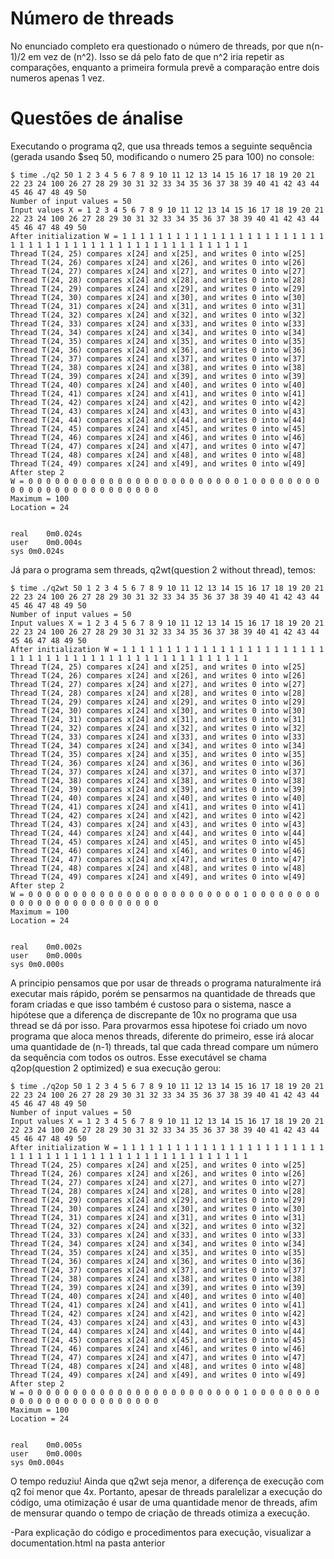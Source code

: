 # Número de threads
No enunciado completo era questionado o número de threads, por que n(n-1)/2 em vez de (n^2). Isso se dá pelo fato de que n^2 iria repetir as comparações, enquanto a primeira formula prevê a comparação entre dois numeros apenas 1 vez.

# Questões de ánalise
Executando o programa q2, que usa threads temos a seguinte sequência (gerada usando $seq 50, modificando o numero 25 para 100) no console:
```shell
$ time ./q2 50 1 2 3 4 5 6 7 8 9 10 11 12 13 14 15 16 17 18 19 20 21 22 23 24 100 26 27 28 29 30 31 32 33 34 35 36 37 38 39 40 41 42 43 44 45 46 47 48 49 50
Number of input values = 50
Input values X = 1 2 3 4 5 6 7 8 9 10 11 12 13 14 15 16 17 18 19 20 21 22 23 24 100 26 27 28 29 30 31 32 33 34 35 36 37 38 39 40 41 42 43 44 45 46 47 48 49 50
After initialization W = 1 1 1 1 1 1 1 1 1 1 1 1 1 1 1 1 1 1 1 1 1 1 1 1 1 1 1 1 1 1 1 1 1 1 1 1 1 1 1 1 1 1 1 1 1 1 1 1 1 1
Thread T(24, 25) compares x[24] and x[25], and writes 0 into w[25]
Thread T(24, 26) compares x[24] and x[26], and writes 0 into w[26]
Thread T(24, 27) compares x[24] and x[27], and writes 0 into w[27]
Thread T(24, 28) compares x[24] and x[28], and writes 0 into w[28]
Thread T(24, 29) compares x[24] and x[29], and writes 0 into w[29]
Thread T(24, 30) compares x[24] and x[30], and writes 0 into w[30]
Thread T(24, 31) compares x[24] and x[31], and writes 0 into w[31]
Thread T(24, 32) compares x[24] and x[32], and writes 0 into w[32]
Thread T(24, 33) compares x[24] and x[33], and writes 0 into w[33]
Thread T(24, 34) compares x[24] and x[34], and writes 0 into w[34]
Thread T(24, 35) compares x[24] and x[35], and writes 0 into w[35]
Thread T(24, 36) compares x[24] and x[36], and writes 0 into w[36]
Thread T(24, 37) compares x[24] and x[37], and writes 0 into w[37]
Thread T(24, 38) compares x[24] and x[38], and writes 0 into w[38]
Thread T(24, 39) compares x[24] and x[39], and writes 0 into w[39]
Thread T(24, 40) compares x[24] and x[40], and writes 0 into w[40]
Thread T(24, 41) compares x[24] and x[41], and writes 0 into w[41]
Thread T(24, 42) compares x[24] and x[42], and writes 0 into w[42]
Thread T(24, 43) compares x[24] and x[43], and writes 0 into w[43]
Thread T(24, 44) compares x[24] and x[44], and writes 0 into w[44]
Thread T(24, 45) compares x[24] and x[45], and writes 0 into w[45]
Thread T(24, 46) compares x[24] and x[46], and writes 0 into w[46]
Thread T(24, 47) compares x[24] and x[47], and writes 0 into w[47]
Thread T(24, 48) compares x[24] and x[48], and writes 0 into w[48]
Thread T(24, 49) compares x[24] and x[49], and writes 0 into w[49]
After step 2
W = 0 0 0 0 0 0 0 0 0 0 0 0 0 0 0 0 0 0 0 0 0 0 0 0 1 0 0 0 0 0 0 0 0 0 0 0 0 0 0 0 0 0 0 0 0 0 0 0 0 0
Maximum = 100
Location = 24


real	0m0.024s
user	0m0.004s
sys	0m0.024s
```

Já para o programa sem threads, q2wt(question 2 without thread), temos:

```shell
$ time ./q2wt 50 1 2 3 4 5 6 7 8 9 10 11 12 13 14 15 16 17 18 19 20 21 22 23 24 100 26 27 28 29 30 31 32 33 34 35 36 37 38 39 40 41 42 43 44 45 46 47 48 49 50
Number of input values = 50
Input values X = 1 2 3 4 5 6 7 8 9 10 11 12 13 14 15 16 17 18 19 20 21 22 23 24 100 26 27 28 29 30 31 32 33 34 35 36 37 38 39 40 41 42 43 44 45 46 47 48 49 50
After initialization W = 1 1 1 1 1 1 1 1 1 1 1 1 1 1 1 1 1 1 1 1 1 1 1 1 1 1 1 1 1 1 1 1 1 1 1 1 1 1 1 1 1 1 1 1 1 1 1 1 1 1
Thread T(24, 25) compares x[24] and x[25], and writes 0 into w[25]
Thread T(24, 26) compares x[24] and x[26], and writes 0 into w[26]
Thread T(24, 27) compares x[24] and x[27], and writes 0 into w[27]
Thread T(24, 28) compares x[24] and x[28], and writes 0 into w[28]
Thread T(24, 29) compares x[24] and x[29], and writes 0 into w[29]
Thread T(24, 30) compares x[24] and x[30], and writes 0 into w[30]
Thread T(24, 31) compares x[24] and x[31], and writes 0 into w[31]
Thread T(24, 32) compares x[24] and x[32], and writes 0 into w[32]
Thread T(24, 33) compares x[24] and x[33], and writes 0 into w[33]
Thread T(24, 34) compares x[24] and x[34], and writes 0 into w[34]
Thread T(24, 35) compares x[24] and x[35], and writes 0 into w[35]
Thread T(24, 36) compares x[24] and x[36], and writes 0 into w[36]
Thread T(24, 37) compares x[24] and x[37], and writes 0 into w[37]
Thread T(24, 38) compares x[24] and x[38], and writes 0 into w[38]
Thread T(24, 39) compares x[24] and x[39], and writes 0 into w[39]
Thread T(24, 40) compares x[24] and x[40], and writes 0 into w[40]
Thread T(24, 41) compares x[24] and x[41], and writes 0 into w[41]
Thread T(24, 42) compares x[24] and x[42], and writes 0 into w[42]
Thread T(24, 43) compares x[24] and x[43], and writes 0 into w[43]
Thread T(24, 44) compares x[24] and x[44], and writes 0 into w[44]
Thread T(24, 45) compares x[24] and x[45], and writes 0 into w[45]
Thread T(24, 46) compares x[24] and x[46], and writes 0 into w[46]
Thread T(24, 47) compares x[24] and x[47], and writes 0 into w[47]
Thread T(24, 48) compares x[24] and x[48], and writes 0 into w[48]
Thread T(24, 49) compares x[24] and x[49], and writes 0 into w[49]
After step 2
W = 0 0 0 0 0 0 0 0 0 0 0 0 0 0 0 0 0 0 0 0 0 0 0 0 1 0 0 0 0 0 0 0 0 0 0 0 0 0 0 0 0 0 0 0 0 0 0 0 0 0
Maximum = 100
Location = 24


real	0m0.002s
user	0m0.000s
sys	0m0.000s
```

A principio pensamos que por usar de threads o programa naturalmente irá executar mais rápido, porém se pensarmos na quantidade de threads que foram criadas e que isso também é custoso para o sistema, nasce a hipótese que a diferença de discrepante de 10x no programa que usa thread se dá por isso. Para provarmos essa hipotese foi criado um novo programa que aloca menos threads, diferente do primeiro, esse irá alocar uma quantidade de (n-1) threads, tal que cada thread compare um número da sequência com todos os outros. Esse executável se chama q2op(question 2 optimized) e sua execução gerou:

```shell
$ time ./q2op 50 1 2 3 4 5 6 7 8 9 10 11 12 13 14 15 16 17 18 19 20 21 22 23 24 100 26 27 28 29 30 31 32 33 34 35 36 37 38 39 40 41 42 43 44 45 46 47 48 49 50
Number of input values = 50
Input values X = 1 2 3 4 5 6 7 8 9 10 11 12 13 14 15 16 17 18 19 20 21 22 23 24 100 26 27 28 29 30 31 32 33 34 35 36 37 38 39 40 41 42 43 44 45 46 47 48 49 50
After initialization W = 1 1 1 1 1 1 1 1 1 1 1 1 1 1 1 1 1 1 1 1 1 1 1 1 1 1 1 1 1 1 1 1 1 1 1 1 1 1 1 1 1 1 1 1 1 1 1 1 1 1
Thread T(24, 25) compares x[24] and x[25], and writes 0 into w[25]
Thread T(24, 26) compares x[24] and x[26], and writes 0 into w[26]
Thread T(24, 27) compares x[24] and x[27], and writes 0 into w[27]
Thread T(24, 28) compares x[24] and x[28], and writes 0 into w[28]
Thread T(24, 29) compares x[24] and x[29], and writes 0 into w[29]
Thread T(24, 30) compares x[24] and x[30], and writes 0 into w[30]
Thread T(24, 31) compares x[24] and x[31], and writes 0 into w[31]
Thread T(24, 32) compares x[24] and x[32], and writes 0 into w[32]
Thread T(24, 33) compares x[24] and x[33], and writes 0 into w[33]
Thread T(24, 34) compares x[24] and x[34], and writes 0 into w[34]
Thread T(24, 35) compares x[24] and x[35], and writes 0 into w[35]
Thread T(24, 36) compares x[24] and x[36], and writes 0 into w[36]
Thread T(24, 37) compares x[24] and x[37], and writes 0 into w[37]
Thread T(24, 38) compares x[24] and x[38], and writes 0 into w[38]
Thread T(24, 39) compares x[24] and x[39], and writes 0 into w[39]
Thread T(24, 40) compares x[24] and x[40], and writes 0 into w[40]
Thread T(24, 41) compares x[24] and x[41], and writes 0 into w[41]
Thread T(24, 42) compares x[24] and x[42], and writes 0 into w[42]
Thread T(24, 43) compares x[24] and x[43], and writes 0 into w[43]
Thread T(24, 44) compares x[24] and x[44], and writes 0 into w[44]
Thread T(24, 45) compares x[24] and x[45], and writes 0 into w[45]
Thread T(24, 46) compares x[24] and x[46], and writes 0 into w[46]
Thread T(24, 47) compares x[24] and x[47], and writes 0 into w[47]
Thread T(24, 48) compares x[24] and x[48], and writes 0 into w[48]
Thread T(24, 49) compares x[24] and x[49], and writes 0 into w[49]
After step 2
W = 0 0 0 0 0 0 0 0 0 0 0 0 0 0 0 0 0 0 0 0 0 0 0 0 1 0 0 0 0 0 0 0 0 0 0 0 0 0 0 0 0 0 0 0 0 0 0 0 0 0
Maximum = 100
Location = 24


real	0m0.005s
user	0m0.000s
sys	0m0.004s
```

O tempo reduziu! Ainda que q2wt seja menor, a diferença de execução com q2 foi menor que 4x. Portanto, apesar de threads paralelizar a execução do código, uma otimização é usar de uma quantidade menor de threads, afim de mensurar quando o tempo de criação de threads otimiza a execução.

-Para explicação do código e procedimentos para execução, visualizar a documentation.html na pasta anterior
